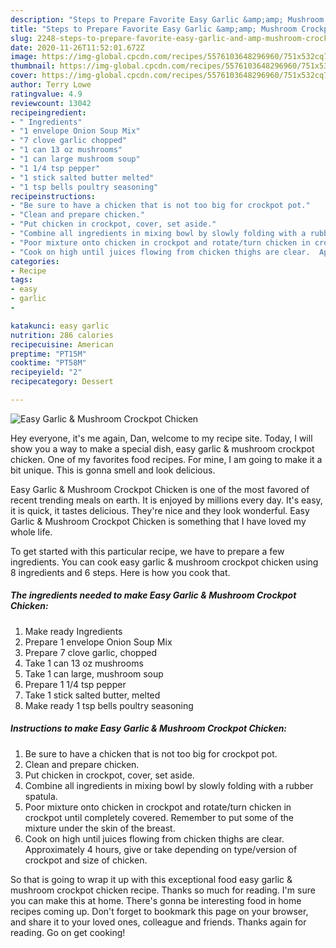 ```yaml
---
description: "Steps to Prepare Favorite Easy Garlic &amp;amp; Mushroom Crockpot Chicken"
title: "Steps to Prepare Favorite Easy Garlic &amp;amp; Mushroom Crockpot Chicken"
slug: 2248-steps-to-prepare-favorite-easy-garlic-and-amp-mushroom-crockpot-chicken
date: 2020-11-26T11:52:01.672Z
image: https://img-global.cpcdn.com/recipes/5576103648296960/751x532cq70/easy-garlic-mushroom-crockpot-chicken-recipe-main-photo.jpg
thumbnail: https://img-global.cpcdn.com/recipes/5576103648296960/751x532cq70/easy-garlic-mushroom-crockpot-chicken-recipe-main-photo.jpg
cover: https://img-global.cpcdn.com/recipes/5576103648296960/751x532cq70/easy-garlic-mushroom-crockpot-chicken-recipe-main-photo.jpg
author: Terry Lowe
ratingvalue: 4.9
reviewcount: 13042
recipeingredient:
- " Ingredients"
- "1 envelope Onion Soup Mix"
- "7 clove garlic chopped"
- "1 can 13 oz mushrooms"
- "1 can large mushroom soup"
- "1 1/4 tsp pepper"
- "1 stick salted butter melted"
- "1 tsp bells poultry seasoning"
recipeinstructions:
- "Be sure to have a chicken that is not too big for crockpot pot."
- "Clean and prepare chicken."
- "Put chicken in crockpot, cover, set aside."
- "Combine all ingredients in mixing bowl by slowly folding with a rubber spatula."
- "Poor mixture onto chicken in crockpot and rotate/turn chicken in crockpot until completely covered.  Remember to put some of the mixture under the skin of the breast."
- "Cook on high until juices flowing from chicken thighs are clear.  Approximately 4 hours, give or take depending on type/version of crockpot and size of chicken."
categories:
- Recipe
tags:
- easy
- garlic
- 

katakunci: easy garlic  
nutrition: 286 calories
recipecuisine: American
preptime: "PT15M"
cooktime: "PT58M"
recipeyield: "2"
recipecategory: Dessert

---
```



![Easy Garlic &amp; Mushroom Crockpot Chicken](https://img-global.cpcdn.com/recipes/5576103648296960/751x532cq70/easy-garlic-mushroom-crockpot-chicken-recipe-main-photo.jpg)

Hey everyone, it's me again, Dan, welcome to my recipe site. Today, I will show you a way to make a special dish, easy garlic &amp; mushroom crockpot chicken. One of my favorites food recipes. For mine, I am going to make it a bit unique. This is gonna smell and look delicious.



Easy Garlic &amp; Mushroom Crockpot Chicken is one of the most favored of recent trending meals on earth. It is enjoyed by millions every day. It's easy, it is quick, it tastes delicious. They're nice and they look wonderful. Easy Garlic &amp; Mushroom Crockpot Chicken is something that I have loved my whole life.


To get started with this particular recipe, we have to prepare a few ingredients. You can cook easy garlic &amp; mushroom crockpot chicken using 8 ingredients and 6 steps. Here is how you cook that.

<!--inarticleads1-->

##### The ingredients needed to make Easy Garlic &amp; Mushroom Crockpot Chicken:

1. Make ready  Ingredients
1. Prepare 1 envelope Onion Soup Mix
1. Prepare 7 clove garlic, chopped
1. Take 1 can 13 oz mushrooms
1. Take 1 can large, mushroom soup
1. Prepare 1 1/4 tsp pepper
1. Take 1 stick salted butter, melted
1. Make ready 1 tsp bells poultry seasoning




<!--inarticleads2-->

##### Instructions to make Easy Garlic &amp; Mushroom Crockpot Chicken:

1. Be sure to have a chicken that is not too big for crockpot pot.
1. Clean and prepare chicken.
1. Put chicken in crockpot, cover, set aside.
1. Combine all ingredients in mixing bowl by slowly folding with a rubber spatula.
1. Poor mixture onto chicken in crockpot and rotate/turn chicken in crockpot until completely covered.  Remember to put some of the mixture under the skin of the breast.
1. Cook on high until juices flowing from chicken thighs are clear.  Approximately 4 hours, give or take depending on type/version of crockpot and size of chicken.




So that is going to wrap it up with this exceptional food easy garlic &amp; mushroom crockpot chicken recipe. Thanks so much for reading. I'm sure you can make this at home. There's gonna be interesting food in home recipes coming up. Don't forget to bookmark this page on your browser, and share it to your loved ones, colleague and friends. Thanks again for reading. Go on get cooking!
